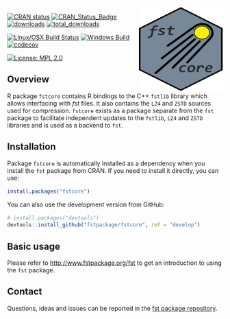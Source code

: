 
<img src="fstcore.png" align="right" height="196" width="196" />

[![CRAN status](https://cranchecks.info/badges/flavor/release/fstcore)](https://cran.r-project.org/web/checks/check_results_fstcore.html)
[![CRAN\_Status\_Badge](http://www.r-pkg.org/badges/version/fstcore)](https://cran.r-project.org/package=fstcore)
[![downloads](http://cranlogs.r-pkg.org/badges/fstcore)](http://cran.rstudio.com/web/packages/fstcore/index.html)
[![total\_downloads](https://cranlogs.r-pkg.org/badges/grand-total/fstcore)](http://cran.rstudio.com/web/packages/fstcore/index.html)

[![Linux/OSX Build Status](https://travis-ci.org/fstpackage/fstcore.svg?branch=develop)](https://travis-ci.org/fstpackage/fstcore)
[![Windows Build](https://ci.appveyor.com/api/projects/status/alg12npmm08564v6?svg=true)](https://ci.appveyor.com/project/fstpackage/fstcore)
[![codecov](https://codecov.io/gh/fstpackage/fstcore/branch/develop/graph/badge.svg)](https://codecov.io/gh/fstpackage/fstcore)

[![License: MPL 2.0](https://img.shields.io/badge/License-MPL%202.0-brightgreen.svg)](https://opensource.org/licenses/MPL-2.0)


## Overview

R package `fstcore` contains R bindings to the C++ `fstlib` library which allows interfacing with _fst_ files.
It also contains the `LZ4` and `ZSTD` sources used for compression. `fstcore` exists as a package separate from the
`fst` package to facilitate independent updates to the `fstlib`, `LZ4` and `ZSTD` libraries and is used as a
backend to `fst`.


## Installation

Package `fstcore` is automatically installed as a dependency when you install the `fst` package from CRAN.
If you need to install it directly, you can use:

``` r
install.packages("fstcore")
```

You can also use the development version from GitHub:

``` r
# install.packages("devtools")
devtools::install_github("fstpackage/fstcore", ref = "develop")
```

## Basic usage

Please refer to http://www.fstpackage.org/fst to get an introduction to using the `fst` package.


## Contact

Questions, ideas and issues can be reported in the [fst package repository](https://github.com/fstpackage/fst).
